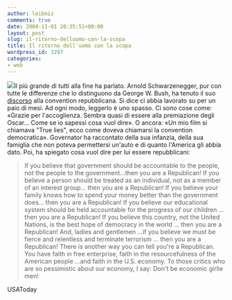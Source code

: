 ```yaml
---
author: leibniz
comments: true
date: 2004-11-01 20:35:51+00:00
layout: post
slug: il-ritorno-delluomo-con-la-scopa
title: Il ritorno dell'uomo con la scopa
wordpress_id: 3297
categories:
- web
---
```


![](http://www.hindu.com/2003/10/07/images/2003100701261401.jpg)Il più grande di tutti alla fine ha parlato. Arnold Schwarzenegger, pur con tutte le differenze che lo distinguono da George W. Bush, ha tenuto il suo [discorso](http://www.usatoday.com/news/politicselections/nation/president/2004-08-31-schwarzeneggerfulltext_x.htm) alla convention repubblicana. Si dice ci abbia lavorato su per un paio di mesi. Ad ogni modo, leggerlo è uno spasso. Ci sono cose come: «Grazie per l'accoglienza. Sembra quasi di essere alla premiazione degli Oscar... Come se io sapessi cosa vuol dire». O ancora: «Un mio film si chiamava "True lies", ecco come doveva chiamarsi la convention democratica». Governator ha raccontato della sua infanzia, della sua famiglia che non poteva permettersi un'auto e di quanto l'America gli abbia dato. Poi, ha spiegato cosa vuol dire per lui essere repubblicani:


> If you believe that government should be accountable to the people, not the people to the government...then you are a Republican! If you believe a person should be treated as an individual, not as a member of an interest group... then you are a Republican! If you believe your family knows how to spend your money better than the government does... then you are a Republican! If you believe our educational system should be held accountable for the progress of our children ... then you are a Republican! If you believe this country, not the United Nations, is the best hope of democracy in the world ... then you are a Republican! And, ladies and gentlemen ...if you believe we must be fierce and relentless and terminate terrorism ... then you are a Republican! There is another way you can tell you're a Republican. You have faith in free enterprise, faith in the resourcefulness of the American people ...and faith in the U.S. economy. To those critics who are so pessimistic about our economy, I say: Don't be economic girlie men!


USAToday
